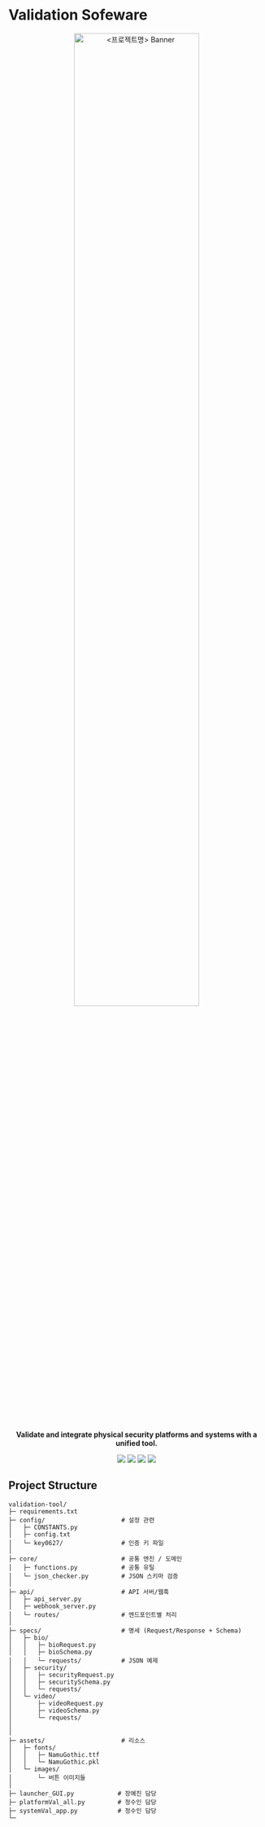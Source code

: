 # Validation Sofeware
<p align="center">
  <img src="https://github.com/user-attachments/assets/d15b5f1f-2052-4b2e-b914-270107ee7431" alt="<프로젝트명> Banner" width="70%" />
</p>

<p align="center">
  <b>Validate and integrate physical security platforms and systems with a unified tool.</b>
</p>

<p align="center">
  <!-- Python 버전 -->
  <img src="https://img.shields.io/badge/python-3.9%20-blue" />
  
  <!-- Custom 기능 배지 -->
  <img src="https://img.shields.io/badge/Webhook-supported-brightgreen" />
  <img src="https://img.shields.io/badge/PyIn-ready-orange" />
  <img src="https://img.shields.io/badge/GUI-PyQt5-ff69b4" />
</p>


## Project Structure

```text
validation-tool/
├─ requirements.txt
├─ config/                     # 설정 관련
│   ├─ CONSTANTS.py
│   ├─ config.txt
│   └─ key0627/                # 인증 키 파일
│
├─ core/                       # 공통 엔진 / 도메인
│   ├─ functions.py            # 공통 유틸
│   └─ json_checker.py         # JSON 스키마 검증
│
├─ api/                        # API 서버/웹훅
│   ├─ api_server.py
│   ├─ webhook_server.py
│   └─ routes/                 # 엔드포인트별 처리
│
├─ specs/                      # 명세 (Request/Response + Schema)
│   ├─ bio/
│   │   ├─ bioRequest.py
│   │   ├─ bioSchema.py
│   │   └─ requests/           # JSON 예제
│   ├─ security/
│   │   ├─ securityRequest.py
│   │   ├─ securitySchema.py
│   │   └─ requests/
│   └─ video/
│       ├─ videoRequest.py
│       ├─ videoSchema.py
│       └─ requests/
│
│
├─ assets/                     # 리소스
│   ├─ fonts/
│   │   ├─ NamuGothic.ttf
│   │   └─ NamuGothic.pkl
│   └─ images/
│       └─ 버튼 이미지들
│
├─ launcher_GUI.py            # 장예진 담당
├─ platformVal_all.py         # 정수인 담당
├─ systemVal_app.py           # 정수인 담당
└─ 
```
